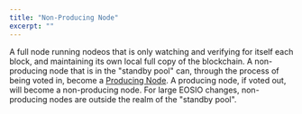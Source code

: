 ```yaml
---
title: "Non-Producing Node"
excerpt: ""
---
```

A full node running nodeos that is only watching and verifying for itself each block, and maintaining its own local full copy of the blockchain. A non-producing node that is in the "standby pool" can, through the process of being voted in, become a [Producing Node](doc:block-producing-node). A producing node, if voted out, will become a non-producing node. For large EOSIO changes, non-producing nodes are outside the realm of the "standby pool".